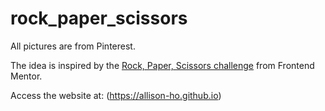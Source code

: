 # rock_paper_scissors

All pictures are from Pinterest.

The idea is inspired by the [Rock, Paper, Scissors challenge](https://www.frontendmentor.io/challenges/rock-paper-scissors-game-pTgwgvgH) from Frontend Mentor.

Access the website at: (https://allison-ho.github.io)